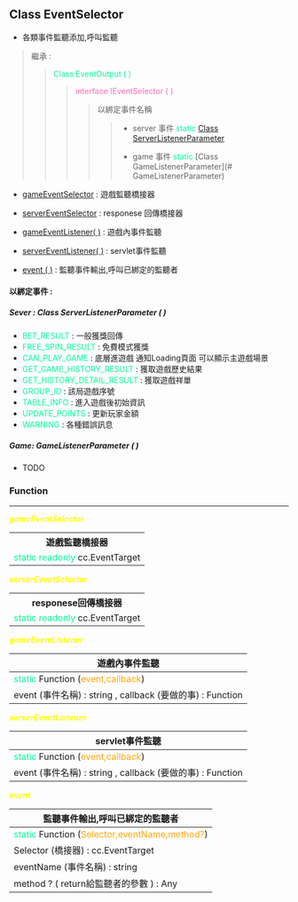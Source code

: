## Class  EventSelector

* 各類事件監聽添加,呼叫監聽

> 繼承 :
>
> >  <font color="MediumSpringGreen">Class EventOutput ( )</font> 
> >
> > > <font color="HotPink">interface  IEventSelector ( )</font>
> > >
> > > > 以綁定事件名稱 
> > > >
> > > > >* server 事件 <font color="MediumSpringGreen">static</font>  [Class ServerListenerParameter](#ServerListenerParameter )
> > > > >
> > > > >* game 事件 <font color="MediumSpringGreen">static</font>  [Class GameListenerParameter](# GameListenerParameter)



* [gameEventSelector](#gameEventSelector) : 遊戲監聽橋接器

* [serverEventSelector](#serverEventSelector) : responese 回傳橋接器

* [gameEventListener(  )](#gameEventListener) : 遊戲內事件監聽

* [serverEventListener(  )](#serverEventListener) : servlet事件監聽

* [event (  )](#event) : 監聽事件輸出,呼叫已綁定的監聽者

  

#### 以綁定事件 : 

##### Sever :  Class ServerListenerParameter ( )

* <font color="MediumSpringGreen">BET_RESULT </font>: 一般獲獎回傳
* <font color="MediumSpringGreen">FREE_SPIN_RESULT </font>: 免費模式獲獎
* <font color="MediumSpringGreen">CAN_PLAY_GAME </font>: 底層進遊戲 通知Loading頁面 可以顯示主遊戲場景
* <font color="MediumSpringGreen">GET_GAME_HISTORY_RESULT </font>:  獲取遊戲歷史結果
* <font color="MediumSpringGreen">GET_HISTORY_DETAIL_RESULT </font>: 獲取遊戲祥單
* <font color="MediumSpringGreen">GROUP_ID </font>: 該局遊戲序號
* <font color="MediumSpringGreen">TABLE_INFO </font>: 進入遊戲後初始資訊
* <font color="MediumSpringGreen">UPDATE_POINTS </font>: 更新玩家金額
* <font color="MediumSpringGreen">WARNING </font>: 各種錯誤訊息





##### Game: GameListenerParameter ( )

* TODO









### Function

------





<font id = "gameEventSelector" color="Yellow">***gameEventSelector***</font>

<table>
  <tr>
    <th colspan="2">
        遊戲監聽橋接器
      </th>
  </tr>
  <tr>
    <td colspan="1">
        <font color="MediumSpringGreen">static readonly</font>
        cc.EventTarget 
      </td>
  </tr>
</table>




<font id = "serverEventSelector" color="Yellow">***serverEventSelector***</font>

<table>
  <tr>
    <th colspan="2">
        responese回傳橋接器
      </th>
  </tr>
  <tr>
    <td colspan="1">
        <font color="MediumSpringGreen">static readonly</font>
        cc.EventTarget 
      </td>
  </tr>
</table>




<font id = "gameEventListener" color="Yellow">***gameEventListener***</font>

| 遊戲內事件監聽                                               |
| ------------------------------------------------------------ |
| <font color="MediumSpringGreen">static</font>        Function (<font color="Orange">event,callback</font>) |
| event (事件名稱) : string   ,   callback (要做的事) : Function |





<font id = "serverEventListener" color="Yellow">***serverEventListener***</font>

| servlet事件監聽                                              |
| ------------------------------------------------------------ |
| <font color="MediumSpringGreen">static</font>        Function (<font color="Orange">event,callback</font>) |
| event (事件名稱) : string   ,   callback (要做的事) : Function |





<font id = "event" color="Yellow">***event***</font>

| 監聽事件輸出,呼叫已綁定的監聽者                              |
| ------------------------------------------------------------ |
| <font color="MediumSpringGreen">static</font>        Function (<font color="Orange">Selector,eventName,method?</font>) |
| Selector (橋接器) : cc.EventTarget                           |
| eventName (事件名稱) : string                                |
| method ? ( return給監聽者的參數 ) : Any                      |